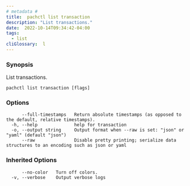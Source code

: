 ```yaml
---
# metadata # 
title:  pachctl list transaction
description: "List transactions."
date:  2022-10-14T09:34:42-04:00
tags:
  - list
cliGlossary:  l
---
```


### Synopsis

List transactions.

```
pachctl list transaction [flags]
```

### Options

```
      --full-timestamps   Return absolute timestamps (as opposed to the default, relative timestamps).
  -h, --help              help for transaction
  -o, --output string     Output format when --raw is set: "json" or "yaml" (default "json")
      --raw               Disable pretty printing; serialize data structures to an encoding such as json or yaml
```

### Inherited Options

```
      --no-color   Turn off colors.
  -v, --verbose    Output verbose logs
```

